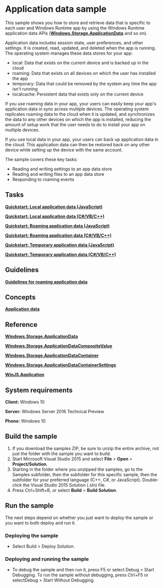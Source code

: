 ﻿<!---
  category: AppSettings
  samplefwlink: http://go.microsoft.com/fwlink/p/?LinkId=620486&clcid=0x409
--->

# Application data sample

This sample shows you how to store and retrieve data that is specific to each user and Windows Runtime app by using the Windows Runtime application data APIs ([**Windows.Storage.ApplicationData**](http://msdn.microsoft.com/library/windows/apps/br241587) and so on). 

Application data includes session state, user preferences, and other settings. It is created, read, updated, and deleted when the app is running. The operating system manages these data stores for your app: 

- local: Data that exists on the current device and is backed up in the cloud 
- roaming: Data that exists on all devices on which the user has installed the app 
- temporary: Data that could be removed by the system any time the app isn't running 
- localcache: Persistent data that exists only on the current device 

If you use roaming data in your app, your users can easily keep your app's application data in sync across multiple devices. The operating system replicates roaming data to the cloud when it is updated, and synchronizes the data to any other devices on which the app is installed, reducing the amount of setup work that the user needs to do to install your app on multiple devices. 

If you use local data in your app, your users can back up application data in the cloud. This application data can then be restored back on any other device while setting up the device with the same account.

The sample covers these key tasks:

- Reading and writing settings to an app data store 
- Reading and writing files to an app data store 
- Responding to roaming events 


## Tasks 

[**Quickstart: Local application data (JavaScript)**](http://msdn.microsoft.com/library/windows/apps/hh465118)

[**Quickstart: Local application data (C#/VB/C++)**](http://msdn.microsoft.com/library/windows/apps/hh700361)

[**Quickstart: Roaming application data (JavaScript)**](http://msdn.microsoft.com/library/windows/apps/hh465123)

[**Quickstart: Roaming application data (C#/VB/C++)**](http://msdn.microsoft.com/library/windows/apps/hh700362)

[**Quickstart: Temporary application data (JavaScript)**](http://msdn.microsoft.com/library/windows/apps/hh465130)

[**Quickstart: Temporary application data (C#/VB/C++)**](http://msdn.microsoft.com/library/windows/apps/hh700363)

## Guidelines 

[**Guidelines for roaming application data**](http://msdn.microsoft.com/library/windows/apps/hh465094)

## Concepts 

[**Application data**](http://msdn.microsoft.com/library/windows/apps/hh464917)

## Reference 

[**Windows.Storage.ApplicationData**](http://msdn.microsoft.com/library/windows/apps/br241587)

[**Windows.Storage.ApplicationDataCompositeValue**](http://msdn.microsoft.com/library/windows/apps/br241588)

[**Windows.Storage.ApplicationDataContainer**](http://msdn.microsoft.com/library/windows/apps/br241599)

[**Windows.Storage.ApplicationDataContainerSettings**](http://msdn.microsoft.com/library/windows/apps/br241600)

[**WinJS.Application**](http://msdn.microsoft.com/library/windows/apps/br229774)


## System requirements

**Client:** Windows 10

**Server:** Windows Server 2016 Technical Preview

**Phone:** Windows 10

## Build the sample

1. If you download the samples ZIP, be sure to unzip the entire archive, not just the folder with the sample you want to build. 
2. Start Microsoft Visual Studio 2015 and select **File** \> **Open** \> **Project/Solution**.
3. Starting in the folder where you unzipped the samples, go to the Samples subfolder, then the subfolder for this specific sample, then the subfolder for your preferred language (C++, C#, or JavaScript). Double-click the Visual Studio 2015 Solution (.sln) file.
4. Press Ctrl+Shift+B, or select **Build** \> **Build Solution**.

## Run the sample

The next steps depend on whether you just want to deploy the sample or you want to both deploy and run it.

### Deploying the sample

- Select Build > Deploy Solution. 

### Deploying and running the sample

- To debug the sample and then run it, press F5 or select Debug >  Start Debugging. To run the sample without debugging, press Ctrl+F5 or selectDebug > Start Without Debugging. 

